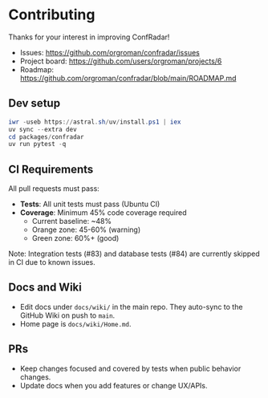 # Contributing

Thanks for your interest in improving ConfRadar!

- Issues: https://github.com/orgroman/confradar/issues
- Project board: https://github.com/users/orgroman/projects/6
- Roadmap: https://github.com/orgroman/confradar/blob/main/ROADMAP.md

## Dev setup

```powershell
iwr -useb https://astral.sh/uv/install.ps1 | iex
uv sync --extra dev
cd packages/confradar
uv run pytest -q
```

## CI Requirements

All pull requests must pass:
- **Tests**: All unit tests must pass (Ubuntu CI)
- **Coverage**: Minimum 45% code coverage required
  - Current baseline: ~48%
  - Orange zone: 45-60% (warning)
  - Green zone: 60%+ (good)

Note: Integration tests (#83) and database tests (#84) are currently skipped in CI due to known issues.

## Docs and Wiki

- Edit docs under `docs/wiki/` in the main repo. They auto-sync to the GitHub Wiki on push to `main`.
- Home page is `docs/wiki/Home.md`.

## PRs

- Keep changes focused and covered by tests when public behavior changes.
- Update docs when you add features or change UX/APIs.
